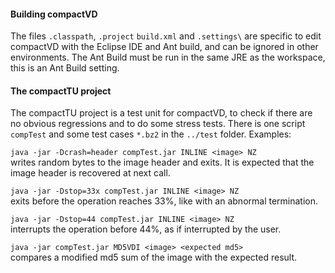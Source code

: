#### Building compactVD

The files `.classpath`, `.project` `build.xml` and `.settings\` are specific
 to edit compactVD with the Eclipse IDE and Ant build, and can be ignored
 in other environments. The Ant Build must be run in the same JRE as the
 workspace, this is an Ant Build setting.

#### The compactTU project

The compactTU project is a test unit for compactVD, to check if there are
 no obvious regressions and to do some stress tests. There is one script
 `compTest` and some test cases `*.bz2` in the `../test` folder. Examples:

`java -jar -Dcrash=header compTest.jar INLINE <image> NZ`  
writes random bytes to the image header and exits. It is expected that
 the image header is recovered at next call.

`java -jar -Dstop=33x compTest.jar INLINE <image> NZ`  
exits before the operation reaches 33%, like with an abnormal
 termination.

`java -jar -Dstop=44 compTest.jar INLINE <image> NZ`  
interrupts the operation before 44%, as if interrupted by the user.

`java -jar compTest.jar MD5VDI <image> <expected md5>`  
compares a modified md5 sum of the image with the expected result.
